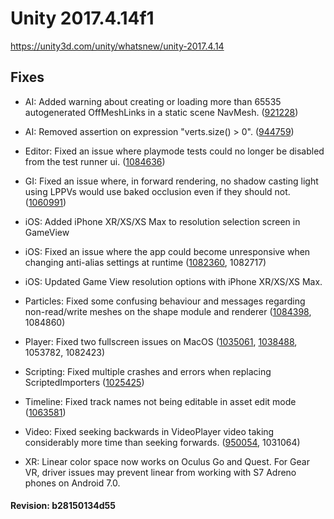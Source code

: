 # Unity 2017.4.14f1

https://unity3d.com/unity/whatsnew/unity-2017.4.14

## Fixes



*   AI: Added warning about creating or loading more than 65535 autogenerated OffMeshLinks in a static scene NavMesh. ([921228](https://issuetracker.unity3d.com/issues/crash-on-drawoffmeshlinks-dudebugdraw-star-navmesh-const-and-when-running-a-scene-with-a-relatively-complex-navmesh))
    
*   AI: Removed assertion on expression "verts.size() > 0". ([944759](https://issuetracker.unity3d.com/issues/assertion-failed-on-expression-verts-dot-size-0-is-shown-when-navmeshobstacle-has-carve-enabled))
    
*   Editor: Fixed an issue where playmode tests could no longer be disabled from the test runner ui. ([1084636](https://issuetracker.unity3d.com/issues/test-runner-enable-playmode-tests-button-is-no-longer-present-in-the-test-runner-window-in-2017-dot-4))
    
*   GI: Fixed an issue where, in forward rendering, no shadow casting light using LPPVs would use baked occlusion even if they should not. ([1060991](https://issuetracker.unity3d.com/issues/objects-with-lppvs-do-not-receive-realtime-direct-light-when-using-shadowmask-or-subtractive-lighting-modes))
    
*   iOS: Added iPhone XR/XS/XS Max to resolution selection screen in GameView
    
*   iOS: Fixed an issue where the app could become unresponsive when changing anti-alias settings at runtime ([1082360](https://issuetracker.unity3d.com/issues/ios-metal-crash-slash-freeze-when-changing-antialiasing-settings-during-runtime), 1082717)
    
*   iOS: Updated Game View resolution options with iPhone XR/XS/XS Max.
    
*   Particles: Fixed some confusing behaviour and messages regarding non-read/write meshes on the shape module and renderer ([1084398](https://issuetracker.unity3d.com/issues/particle-system-renderer-mesh-becomes-missing-when-loading-it-from-a-prefab-in-editor), 1084860)
    
*   Player: Fixed two fullscreen issues on MacOS ([1035061](https://issuetracker.unity3d.com/issues/osx-app-stuck-in-borderless-window-when-exiting-fullscreen-on-high-sierra), [1038488](https://issuetracker.unity3d.com/issues/2018-dot-1-osx-opened-build-shows-black-screen-if-build-was-quit-previously-in-maximised-window), 1053782, 1082423)
    
*   Scripting: Fixed multiple crashes and errors when replacing ScriptedImporters ([1025425](https://issuetracker.unity3d.com/issues/scripted-importer-editor-crash-on-mono-object-unbox-when-reimporting-an-asset-tied-to-a-missing-scripted-importer))
    
*   Timeline: Fixed track names not being editable in asset edit mode ([1063581](https://issuetracker.unity3d.com/issues/backport-timeline-the-text-from-the-name-field-in-the-timeline-track-cant-be-copied-slash-pasted-or-edited-in-inspector))
    
*   Video: Fixed seeking backwards in VideoPlayer video taking considerably more time than seeking forwards. ([950054](https://issuetracker.unity3d.com/issues/seeking-backwards-in-videoplayer-video-takes-considerably-more-time-than-seeking-forwards), 1031064)
    
*   XR: Linear color space now works on Oculus Go and Quest. For Gear VR, driver issues may prevent linear from working with S7 Adreno phones on Android 7.0.
    

#### Revision: b28150134d55